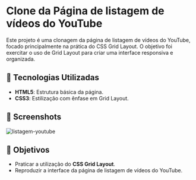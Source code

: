 # Clone da Página de listagem de vídeos do YouTube
Este projeto é uma clonagem da página de listagem de vídeos do YouTube, focado principalmente na prática do CSS Grid Layout. O objetivo foi exercitar o uso de Grid Layout para criar uma interface responsiva e organizada.

## 🚀 Tecnologias Utilizadas
- **HTML5**: Estrutura básica da página.
- **CSS3**: Estilização com ênfase em Grid Layout.

## 📸 Screenshots
  ![listagem-youtube](https://github.com/user-attachments/assets/c81922e9-1d26-426d-af4b-0fe2ca35c0f0)

## 🎯 Objetivos
- Praticar a utilização do **CSS Grid Layout**.
- Reproduzir a interface da página de listagem de vídeos do YouTube.
